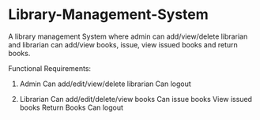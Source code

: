 # Library-Management-System
A library management System where admin can add/view/delete librarian and librarian can add/view books, issue, view issued books and return books.

Functional Requirements:

1. Admin
Can add/edit/view/delete librarian
Can logout

2. Librarian
Can add/edit/delete/view books
Can issue books
View issued books
Return Books
Can logout
